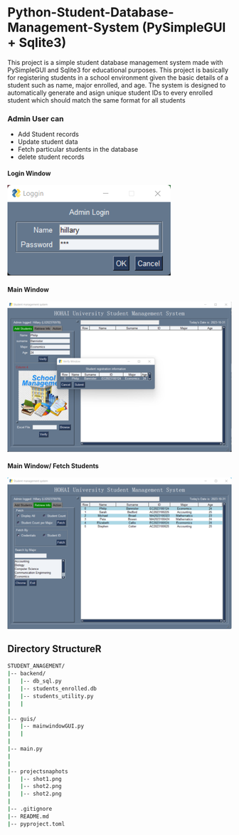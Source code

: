 # Python-Student-Database-Management-System (PySimpleGUI + Sqlite3)
This project is a simple student database management system made with PySimpleGUI and Sqlite3 for educational purposes. This project is basically for registering students in a school environment given the basic details of a student such as name, major enrolled, and age. The system is designed to automatically generate and asign unique student IDs to every enrolled student which should match the same format for all students  
### Admin User can
- Add Student records
- Update student data
- Fetch particular students in the database
- delete student records

#### Login Window
![Login](projectsnapshots/snap1.png)

#### Main Window
![Login](projectsnapshots/snap2.png)


#### Main Window/ Fetch Students
![Login](projectsnapshots/snap4.png)


## Directory StructureR
```bash
STUDENT_ANAGEMENT/
|-- backend/
|   |-- db_sql.py
|   |-- students_enrolled.db
|   |-- students_utility.py
|   | 
| 
|-- guis/
|   |-- mainwindowGUI.py
|   |   
|
|-- main.py
|
|
|-- projectsnaphots
|   |-- shot1.png
|   |-- shot2.png
|   |-- shot2.png
|
|-- .gitignore
|-- README.md
|-- pyproject.toml
```